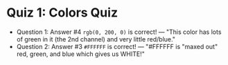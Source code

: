 # Quiz 1: Colors Quiz

- Question 1: Answer #4 `rgb(0, 200, 0)` is correct! — "This color has lots of green in it (the 2nd channel) and very little red/blue."
- Question 2: Answer #3 `#FFFFFF` is correct! — "#FFFFFF is "maxed out" red, green, and blue which gives us WHITE!"